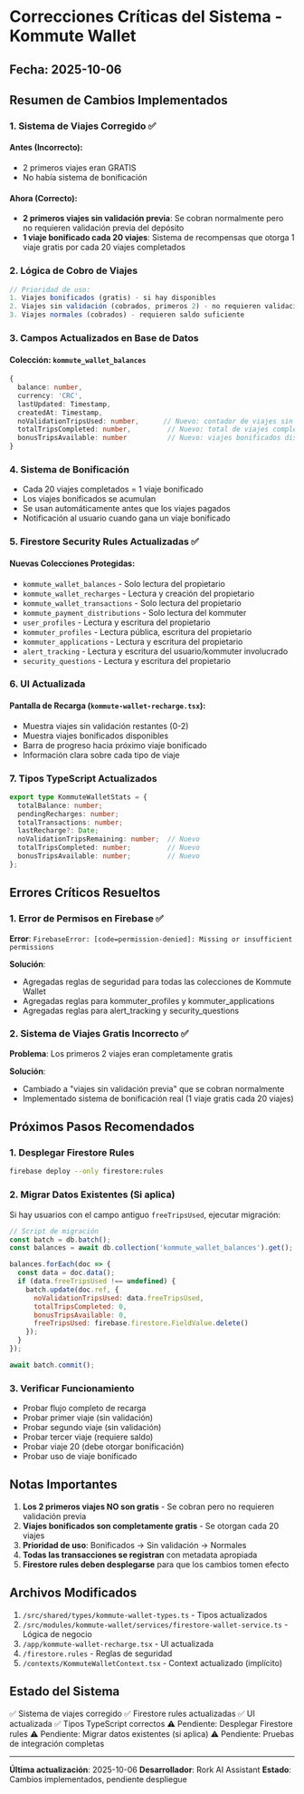# Correcciones Críticas del Sistema - Kommute Wallet

## Fecha: 2025-10-06

## Resumen de Cambios Implementados

### 1. Sistema de Viajes Corregido ✅

#### Antes (Incorrecto):
- 2 primeros viajes eran GRATIS
- No había sistema de bonificación

#### Ahora (Correcto):
- **2 primeros viajes sin validación previa**: Se cobran normalmente pero no requieren validación previa del depósito
- **1 viaje bonificado cada 20 viajes**: Sistema de recompensas que otorga 1 viaje gratis por cada 20 viajes completados

### 2. Lógica de Cobro de Viajes

```typescript
// Prioridad de uso:
1. Viajes bonificados (gratis) - si hay disponibles
2. Viajes sin validación (cobrados, primeros 2) - no requieren validación previa
3. Viajes normales (cobrados) - requieren saldo suficiente
```

### 3. Campos Actualizados en Base de Datos

#### Colección: `kommute_wallet_balances`
```typescript
{
  balance: number,
  currency: 'CRC',
  lastUpdated: Timestamp,
  createdAt: Timestamp,
  noValidationTripsUsed: number,      // Nuevo: contador de viajes sin validación (0-2)
  totalTripsCompleted: number,         // Nuevo: total de viajes completados
  bonusTripsAvailable: number          // Nuevo: viajes bonificados disponibles
}
```

### 4. Sistema de Bonificación

- Cada 20 viajes completados = 1 viaje bonificado
- Los viajes bonificados se acumulan
- Se usan automáticamente antes que los viajes pagados
- Notificación al usuario cuando gana un viaje bonificado

### 5. Firestore Security Rules Actualizadas ✅

#### Nuevas Colecciones Protegidas:
- `kommute_wallet_balances` - Solo lectura del propietario
- `kommute_wallet_recharges` - Lectura y creación del propietario
- `kommute_wallet_transactions` - Solo lectura del propietario
- `kommute_payment_distributions` - Solo lectura del kommuter
- `user_profiles` - Lectura y escritura del propietario
- `kommuter_profiles` - Lectura pública, escritura del propietario
- `kommuter_applications` - Lectura y escritura del propietario
- `alert_tracking` - Lectura y escritura del usuario/kommuter involucrado
- `security_questions` - Lectura y escritura del propietario

### 6. UI Actualizada

#### Pantalla de Recarga (`kommute-wallet-recharge.tsx`):
- Muestra viajes sin validación restantes (0-2)
- Muestra viajes bonificados disponibles
- Barra de progreso hacia próximo viaje bonificado
- Información clara sobre cada tipo de viaje

### 7. Tipos TypeScript Actualizados

```typescript
export type KommuteWalletStats = {
  totalBalance: number;
  pendingRecharges: number;
  totalTransactions: number;
  lastRecharge?: Date;
  noValidationTripsRemaining: number;  // Nuevo
  totalTripsCompleted: number;         // Nuevo
  bonusTripsAvailable: number;         // Nuevo
};
```

## Errores Críticos Resueltos

### 1. Error de Permisos en Firebase ✅
**Error**: `FirebaseError: [code=permission-denied]: Missing or insufficient permissions`

**Solución**: 
- Agregadas reglas de seguridad para todas las colecciones de Kommute Wallet
- Agregadas reglas para kommuter_profiles y kommuter_applications
- Agregadas reglas para alert_tracking y security_questions

### 2. Sistema de Viajes Gratis Incorrecto ✅
**Problema**: Los primeros 2 viajes eran completamente gratis

**Solución**: 
- Cambiado a "viajes sin validación previa" que se cobran normalmente
- Implementado sistema de bonificación real (1 viaje gratis cada 20 viajes)

## Próximos Pasos Recomendados

### 1. Desplegar Firestore Rules
```bash
firebase deploy --only firestore:rules
```

### 2. Migrar Datos Existentes (Si aplica)
Si hay usuarios con el campo antiguo `freeTripsUsed`, ejecutar migración:
```javascript
// Script de migración
const batch = db.batch();
const balances = await db.collection('kommute_wallet_balances').get();

balances.forEach(doc => {
  const data = doc.data();
  if (data.freeTripsUsed !== undefined) {
    batch.update(doc.ref, {
      noValidationTripsUsed: data.freeTripsUsed,
      totalTripsCompleted: 0,
      bonusTripsAvailable: 0,
      freeTripsUsed: firebase.firestore.FieldValue.delete()
    });
  }
});

await batch.commit();
```

### 3. Verificar Funcionamiento
- Probar flujo completo de recarga
- Probar primer viaje (sin validación)
- Probar segundo viaje (sin validación)
- Probar tercer viaje (requiere saldo)
- Probar viaje 20 (debe otorgar bonificación)
- Probar uso de viaje bonificado

## Notas Importantes

1. **Los 2 primeros viajes NO son gratis** - Se cobran pero no requieren validación previa
2. **Viajes bonificados son completamente gratis** - Se otorgan cada 20 viajes
3. **Prioridad de uso**: Bonificados → Sin validación → Normales
4. **Todas las transacciones se registran** con metadata apropiada
5. **Firestore rules deben desplegarse** para que los cambios tomen efecto

## Archivos Modificados

1. `/src/shared/types/kommute-wallet-types.ts` - Tipos actualizados
2. `/src/modules/kommute-wallet/services/firestore-wallet-service.ts` - Lógica de negocio
3. `/app/kommute-wallet-recharge.tsx` - UI actualizada
4. `/firestore.rules` - Reglas de seguridad
5. `/contexts/KommuteWalletContext.tsx` - Context actualizado (implícito)

## Estado del Sistema

✅ Sistema de viajes corregido
✅ Firestore rules actualizadas
✅ UI actualizada
✅ Tipos TypeScript correctos
⚠️ Pendiente: Desplegar Firestore rules
⚠️ Pendiente: Migrar datos existentes (si aplica)
⚠️ Pendiente: Pruebas de integración completas

---

**Última actualización**: 2025-10-06
**Desarrollador**: Rork AI Assistant
**Estado**: Cambios implementados, pendiente despliegue
